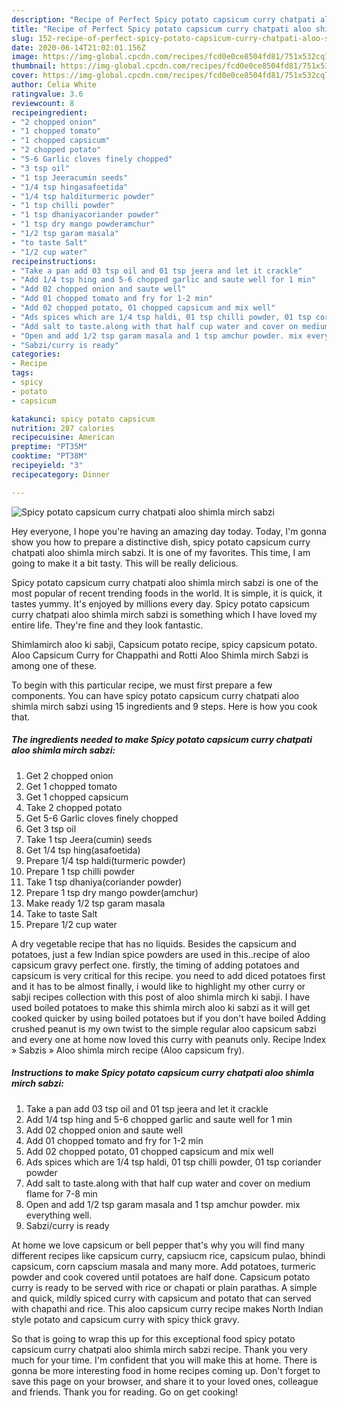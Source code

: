 ```yaml
---
description: "Recipe of Perfect Spicy potato capsicum curry chatpati aloo shimla mirch sabzi"
title: "Recipe of Perfect Spicy potato capsicum curry chatpati aloo shimla mirch sabzi"
slug: 152-recipe-of-perfect-spicy-potato-capsicum-curry-chatpati-aloo-shimla-mirch-sabzi
date: 2020-06-14T21:02:01.156Z
image: https://img-global.cpcdn.com/recipes/fcd0e0ce8504fd81/751x532cq70/spicy-potato-capsicum-curry-chatpati-aloo-shimla-mirch-sabzi-recipe-main-photo.jpg
thumbnail: https://img-global.cpcdn.com/recipes/fcd0e0ce8504fd81/751x532cq70/spicy-potato-capsicum-curry-chatpati-aloo-shimla-mirch-sabzi-recipe-main-photo.jpg
cover: https://img-global.cpcdn.com/recipes/fcd0e0ce8504fd81/751x532cq70/spicy-potato-capsicum-curry-chatpati-aloo-shimla-mirch-sabzi-recipe-main-photo.jpg
author: Celia White
ratingvalue: 3.6
reviewcount: 8
recipeingredient:
- "2 chopped onion"
- "1 chopped tomato"
- "1 chopped capsicum"
- "2 chopped potato"
- "5-6 Garlic cloves finely chopped"
- "3 tsp oil"
- "1 tsp Jeeracumin seeds"
- "1/4 tsp hingasafoetida"
- "1/4 tsp halditurmeric powder"
- "1 tsp chilli powder"
- "1 tsp dhaniyacoriander powder"
- "1 tsp dry mango powderamchur"
- "1/2 tsp garam masala"
- "to taste Salt"
- "1/2 cup water"
recipeinstructions:
- "Take a pan add 03 tsp oil and 01 tsp jeera and let it crackle"
- "Add 1/4 tsp hing and 5-6 chopped garlic and saute well for 1 min"
- "Add 02 chopped onion and saute well"
- "Add 01 chopped tomato and fry for 1-2 min"
- "Add 02 chopped potato, 01 chopped capsicum and mix well"
- "Ads spices which are 1/4 tsp haldi, 01 tsp chilli powder, 01 tsp coriander powder"
- "Add salt to taste.along with that half cup water and cover on medium flame for 7-8 min"
- "Open and add 1/2 tsp garam masala and 1 tsp amchur powder. mix everything well."
- "Sabzi/curry is ready"
categories:
- Recipe
tags:
- spicy
- potato
- capsicum

katakunci: spicy potato capsicum 
nutrition: 287 calories
recipecuisine: American
preptime: "PT35M"
cooktime: "PT38M"
recipeyield: "3"
recipecategory: Dinner

---
```



![Spicy potato capsicum curry chatpati aloo shimla mirch sabzi](https://img-global.cpcdn.com/recipes/fcd0e0ce8504fd81/751x532cq70/spicy-potato-capsicum-curry-chatpati-aloo-shimla-mirch-sabzi-recipe-main-photo.jpg)

Hey everyone, I hope you're having an amazing day today. Today, I'm gonna show you how to prepare a distinctive dish, spicy potato capsicum curry chatpati aloo shimla mirch sabzi. It is one of my favorites. This time, I am going to make it a bit tasty. This will be really delicious.

Spicy potato capsicum curry chatpati aloo shimla mirch sabzi is one of the most popular of recent trending foods in the world. It is simple, it is quick, it tastes yummy. It's enjoyed by millions every day. Spicy potato capsicum curry chatpati aloo shimla mirch sabzi is something which I have loved my entire life. They're fine and they look fantastic.

Shimlamirch aloo ki sabji, Capsicum potato recipe, spicy capsicum potato. Aloo Capsicum Curry for Chappathi and Rotti Aloo Shimla mirch Sabzi is among one of these.


To begin with this particular recipe, we must first prepare a few components. You can have spicy potato capsicum curry chatpati aloo shimla mirch sabzi using 15 ingredients and 9 steps. Here is how you cook that.

<!--inarticleads1-->

##### The ingredients needed to make Spicy potato capsicum curry chatpati aloo shimla mirch sabzi:

1. Get 2 chopped onion
1. Get 1 chopped tomato
1. Get 1 chopped capsicum
1. Take 2 chopped potato
1. Get 5-6 Garlic cloves finely chopped
1. Get 3 tsp oil
1. Take 1 tsp Jeera(cumin) seeds
1. Get 1/4 tsp hing(asafoetida)
1. Prepare 1/4 tsp haldi(turmeric powder)
1. Prepare 1 tsp chilli powder
1. Take 1 tsp dhaniya(coriander powder)
1. Prepare 1 tsp dry mango powder(amchur)
1. Make ready 1/2 tsp garam masala
1. Take to taste Salt
1. Prepare 1/2 cup water


A dry vegetable recipe that has no liquids. Besides the capsicum and potatoes, just a few Indian spice powders are used in this..recipe of aloo capsicum gravy perfect one. firstly, the timing of adding potatoes and capsicum is very critical for this recipe. you need to add diced potatoes first and it has to be almost finally, i would like to highlight my other curry or sabji recipes collection with this post of aloo shimla mirch ki sabji. I have used boiled potatoes to make this shimla mirch aloo ki sabzi as it will get cooked quicker by using boiled potatoes but if you don&#39;t have boiled Adding crushed peanut is my own twist to the simple regular aloo capsicum sabzi and every one at home now loved this curry with peanuts only. Recipe Index » Sabzis » Aloo shimla mirch recipe (Aloo capsicum fry). 

<!--inarticleads2-->

##### Instructions to make Spicy potato capsicum curry chatpati aloo shimla mirch sabzi:

1. Take a pan add 03 tsp oil and 01 tsp jeera and let it crackle
1. Add 1/4 tsp hing and 5-6 chopped garlic and saute well for 1 min
1. Add 02 chopped onion and saute well
1. Add 01 chopped tomato and fry for 1-2 min
1. Add 02 chopped potato, 01 chopped capsicum and mix well
1. Ads spices which are 1/4 tsp haldi, 01 tsp chilli powder, 01 tsp coriander powder
1. Add salt to taste.along with that half cup water and cover on medium flame for 7-8 min
1. Open and add 1/2 tsp garam masala and 1 tsp amchur powder. mix everything well.
1. Sabzi/curry is ready


At home we love capsicum or bell pepper that&#39;s why you will find many different recipes like capsicum curry, capsiucm rice, capsicum pulao, bhindi capsicum, corn capscium masala and many more. Add potatoes, turmeric powder and cook covered until potatoes are half done. Capsicum potato curry is ready to be served with rice or chapati or plain parathas. A simple and quick, mildly spiced curry with capsicum and potato that can served with chapathi and rice. This aloo capsicum curry recipe makes North Indian style potato and capsicum curry with spicy thick gravy. 

So that is going to wrap this up for this exceptional food spicy potato capsicum curry chatpati aloo shimla mirch sabzi recipe. Thank you very much for your time. I'm confident that you will make this at home. There is gonna be more interesting food in home recipes coming up. Don't forget to save this page on your browser, and share it to your loved ones, colleague and friends. Thank you for reading. Go on get cooking!
